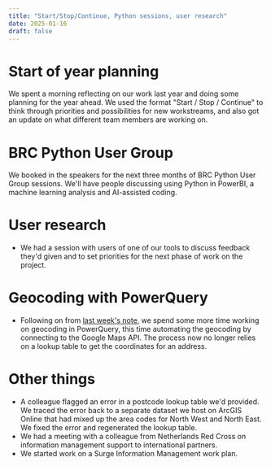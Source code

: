 ```yaml
---
title: "Start/Stop/Continue, Python sessions, user research"
date: 2025-01-16
draft: false
---
```

# Start of year planning 
We spent a morning reflecting on our work last year and doing some planning for the year ahead. We used the format "Start / Stop / Continue" to think through priorities and possibilities for new workstreams, and also got an update on what different team members are working on. 

# BRC Python User Group
We booked in the speakers for the next three months of BRC Python User Group sessions. We'll have people discussing using Python in PowerBI, a machine learning analysis and AI-assisted coding. 

# User research 
- We had a session with users of one of our tools to discuss feedback they'd given and to set priorities for the next phase of work on the project.

# Geocoding with PowerQuery
- Following on from [last week's note]("./2025-01-09.md"), we spend some more time working on geocoding in PowerQuery, this time automating the geocoding by connecting to the Google Maps API. The process now no longer relies on a lookup table to get the coordinates for an address. 

# Other things 
- A colleague flagged an error in a postcode lookup table we'd provided. We traced the error back to a separate dataset we host on ArcGIS Online that had mixed up the area codes for North West and North East. We fixed the error and regenerated the lookup table. 
- We had a meeting with a colleague from Netherlands Red Cross on information management support to international partners. 
- We started work on a Surge Information Management work plan.

